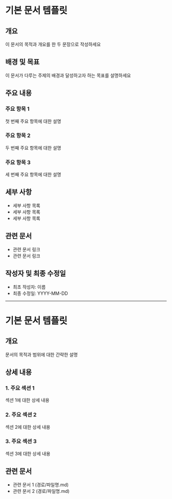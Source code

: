 # 기본 문서 템플릿

## 개요

이 문서의 목적과 개요를 한 두 문장으로 작성하세요

## 배경 및 목표

이 문서가 다루는 주제의 배경과 달성하고자 하는 목표를 설명하세요

## 주요 내용

### 주요 항목 1

첫 번째 주요 항목에 대한 설명

### 주요 항목 2

두 번째 주요 항목에 대한 설명

### 주요 항목 3

세 번째 주요 항목에 대한 설명

## 세부 사항

- 세부 사항 목록
- 세부 사항 목록
- 세부 사항 목록

## 관련 문서

- 관련 문서 링크
- 관련 문서 링크

## 작성자 및 최종 수정일

- 최초 작성자: 이름
- 최종 수정일: YYYY-MM-DD

---

# 기본 문서 템플릿

## 개요

문서의 목적과 범위에 대한 간략한 설명

## 상세 내용

### 1. 주요 섹션 1

섹션 1에 대한 상세 내용

### 2. 주요 섹션 2

섹션 2에 대한 상세 내용

### 3. 주요 섹션 3

섹션 3에 대한 상세 내용

## 관련 문서

- 관련 문서 1 (경로/파일명.md)
- 관련 문서 2 (경로/파일명.md)
